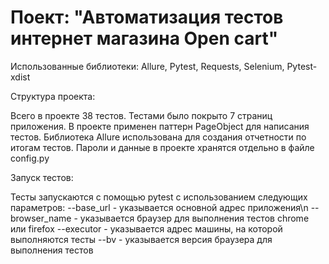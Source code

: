 # Поект: "Автоматизация тестов интернет магазина Open cart"

Использованные библиотеки:
Allure,
Pytest,
Requests,
Selenium,
Pytest-xdist

Структура проекта:

Всего в проекте 38 тестов. Тестами было покрыто 7 страниц приложения.
В проекте применен паттерн PageObject для написания тестов. Библиотека Allure
использована для создания отчетности по итогам тестов. Пароли и данные в проекте хранятся
отдельно в файле config.py

Запуск тестов:

Тесты запускаются с помощью pytest с использованием следующих параметров:
--base_url - указывается основной адрес приложения\n
--browser_name - указывается браузер для выполнения тестов chrome или firefox
--executor - указывается адрес машины, на которой выполняются тесты
--bv - указывается версия браузера для выполнения тестов
